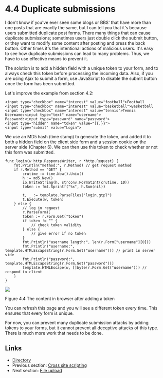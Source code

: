 # 4.4 Duplicate submissions

I don't know if you've ever seen some blogs or BBS' that have more than one posts that are exactly the same, but I can tell you that it's because users submitted duplicate post forms. There many things that can cause duplicate submissions; sometimes users just double click the submit button, or they want to modify some content after posting and press the back button. Other times it's the intentional actions of malicious users. It's easy to see how duplicate submissions can lead to many problems. Thus, we have to use effective means to prevent it.

The solution is to add a hidden field with a unique token to your form, and to always check this token before processing the incoming data. Also, if you are using Ajax to submit a form, use JavaScript to disable the submit button once the form has been submitted.

Let's improve the example from section 4.2:

```
<input type="checkbox" name="interest" value="football">Football
<input type="checkbox" name="interest" value="basketball">Basketball
<input type="checkbox" name="interest" value="tennis">Tennis
Username:<input type="text" name="username">
Password:<input type="password" name="password">
<input type="hidden" name="token" value="{{.}}">
<input type="submit" value="Login">
```

We use an MD5 hash (time stamp) to generate the token, and added it to both a hidden field on the client side form and a session cookie on the server side (Chapter 6). We can then use this token to check whether or not this form was submitted.

```
func login(w http.ResponseWriter, r *http.Request) {
	fmt.Println("method:", r.Method) // get request method
	if r.Method == "GET" {
    	crutime := time.Now().Unix()
    	h := md5.New()
    	io.WriteString(h, strconv.FormatInt(crutime, 10))
    	token := fmt.Sprintf("%x", h.Sum(nil))

    	t, _ := template.ParseFiles("login.gtpl")
    	t.Execute(w, token)
	} else {
    	// log in request
    	r.ParseForm()
    	token := r.Form.Get("token")
    	if token != "" {
    	    // check token validity
    	} else {
    	    // give error if no token
    	}
    	fmt.Println("username length:", len(r.Form["username"][0]))
    	fmt.Println("username:", template.HTMLEscapeString(r.Form.Get("username"))) // print in server side
    	fmt.Println("password:", template.HTMLEscapeString(r.Form.Get("password")))
    	template.HTMLEscape(w, []byte(r.Form.Get("username"))) // respond to client
	}
}
```

![](images/4.4.token.png)

Figure 4.4 The content in browser after adding a token

You can refresh this page and you will see a different token every time. This ensures that every form is unique.

For now, you can prevent many duplicate submission attacks by adding tokens to your forms, but it cannot prevent all deceptive attacks of this type. There is much more work that needs to be done.

## Links

* [Directory](preface.md)
* Previous section: [Cross site scripting](04.3.md)
* Next section: [File upload](04.5.md)

